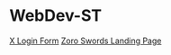 # WebDev-ST

[X Login Form](https://teja-yarragunta.github.io/WebDev-ST/Login/)
[Zoro Swords Landing Page](https://teja-yarragunta.github.io/WebDev-ST/Landing%20Page/)
